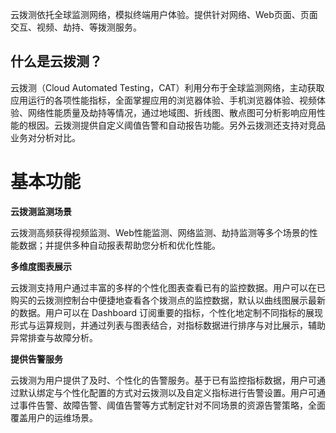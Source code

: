 云拨测依托全球监测网络，模拟终端用户体验。提供针对网络、Web页面、页面交互、视频、劫持、等拨测服务。

## 什么是云拨测？

云拨测（Cloud Automated Testing，CAT）利用分布于全球监测网络，主动获取应用运行的各项性能指标，全面掌握应用的浏览器体验、手机浏览器体验、视频体验、网络性能质量及劫持等情况，通过地域图、折线图、散点图可分析影响应用性能的根因。云拨测提供自定义阈值告警和自动报告功能。另外云拨测还支持对竞品业务对分析对比。



# 基本功能

**云拨测监测场景** 

云拨测高频获得视频监测、Web性能监测、网络监测、劫持监测等多个场景的性能数据；并提供多种自动报表帮助您分析和优化性能。

**多维度图表展示**

云拨测支持用户通过丰富的多样的个性化图表查看已有的监控数据。用户可以在已购买的云拨测控制台中便捷地查看各个拨测点的监控数据，默认以曲线图展示最新的数据。用户可以在 Dashboard 订阅重要的指标，个性化地定制不同指标的展现形式与运算规则，并通过列表与图表结合，对指标数据进行排序与对比展示，辅助异常排查与故障分析。

**提供告警服务**

云拨测为用户提供了及时、个性化的告警服务。基于已有监控指标数据，用户可通过默认绑定与个性化配置的方式对云拨测以及自定义指标进行告警设置。用户可通过事件告警、故障告警、阈值告警等方式制定针对不同场景的资源告警策略，全面覆盖用户的运维场景。
